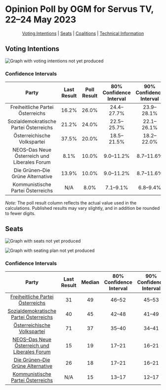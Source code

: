 # Opinion Poll by OGM for Servus TV, 22–24 May 2023

<p align="center"><a href="#voting-intentions">Voting Intentions</a> | <a href="#seats">Seats</a> | <a href="#coalitions">Coalitions</a> | <a href="#technical-information">Technical Information</a></p>

## Voting Intentions

![Graph with voting intentions not yet produced](2023-05-24-OGM.png "Voting Intentions")

### Confidence Intervals

| Party | Last Result | Poll Result | 80% Confidence Interval | 90% Confidence Interval | 95% Confidence Interval | 99% Confidence Interval |
|:-----:|:-----------:|:-----------:|:-----------------------:|:-----------------------:|:-----------------------:|:-----------------------:|
| Freiheitliche Partei Österreichs | 16.2% | 26.0% | 24.4–27.7% |23.9–28.1% |23.5–28.5% |22.8–29.4% |
| Sozialdemokratische Partei Österreichs | 21.2% | 24.0% | 22.5–25.7% |22.1–26.1% |21.7–26.6% |21.0–27.4% |
| Österreichische Volkspartei | 37.5% | 20.0% | 18.5–21.5% |18.2–22.0% |17.8–22.4% |17.1–23.1% |
| NEOS–Das Neue Österreich und Liberales Forum | 8.1% | 10.0% | 9.0–11.2% |8.7–11.6% |8.4–11.9% |8.0–12.5% |
| Die Grünen–Die Grüne Alternative | 13.9% | 10.0% | 9.0–11.2% |8.7–11.6% |8.4–11.9% |8.0–12.5% |
| Kommunistische Partei Österreichs | N/A | 8.0% | 7.1–9.1% |6.8–9.4% |6.6–9.7% |6.2–10.3% |

*Note:* The poll result column reflects the actual value used in the calculations. Published results may vary slightly, and in addition be rounded to fewer digits.

## Seats

![Graph with seats not yet produced](2023-05-24-OGM-seats.png "Seats")

![Graph with seating plan not yet produced](2023-05-24-OGM-seating-plan.png "Seating Plan")

### Confidence Intervals

| Party | Last Result | Median | 80% Confidence Interval | 90% Confidence Interval | 95% Confidence Interval | 99% Confidence Interval |
|:-----:|:-----------:|:------:|:-----------------------:|:-----------------------:|:-----------------------:|:-----------------------:|
| <a href="#freiheitliche-partei-österreichs">Freiheitliche Partei Österreichs</a> | 31 | 49 | 46–52 |45–53 |44–53 |43–55 |
| <a href="#sozialdemokratische-partei-österreichs">Sozialdemokratische Partei Österreichs</a> | 40 | 45 | 42–48 |41–49 |40–50 |39–51 |
| <a href="#österreichische-volkspartei">Österreichische Volkspartei</a> | 71 | 37 | 35–40 |34–41 |33–42 |32–43 |
| <a href="#neos–das-neue-österreich-und-liberales-forum">NEOS–Das Neue Österreich und Liberales Forum</a> | 15 | 19 | 17–21 |16–21 |15–22 |15–23 |
| <a href="#die-grünen–die-grüne-alternative">Die Grünen–Die Grüne Alternative</a> | 26 | 18 | 17–21 |16–21 |15–22 |15–23 |
| <a href="#kommunistische-partei-österreichs">Kommunistische Partei Österreichs</a> | N/A | 15 | 13–17 |12–17 |12–18 |11–19 |

